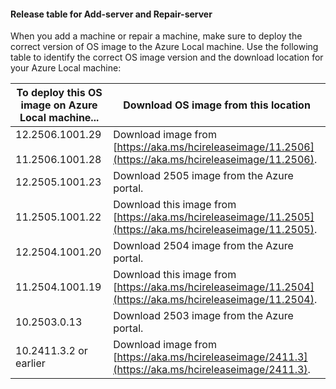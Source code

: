 
#### Release table for Add-server and Repair-server

When you add a machine or repair a machine, make sure to deploy the correct version of OS image to the Azure Local machine. Use the following table to identify the correct OS image version and the download location for your Azure Local machine:

| To deploy this OS image on Azure Local machine... | Download OS image from this location |
|------------------|------------------|
| 12.2506.1001.29 <br> <br> 11.2506.1001.28 | Download image from [https://aka.ms/hcireleaseimage/11.2506](https://aka.ms/hcireleaseimage/11.2506). |
| 12.2505.1001.23 | Download 2505 image from the Azure portal. |
| 11.2505.1001.22 | Download this image from [https://aka.ms/hcireleaseimage/11.2505](https://aka.ms/hcireleaseimage/11.2505). |
| 12.2504.1001.20 | Download 2504 image from the Azure portal. |
| 11.2504.1001.19 | Download this image from [https://aka.ms/hcireleaseimage/11.2504](https://aka.ms/hcireleaseimage/11.2504). |
| 10.2503.0.13 | Download 2503 image from the Azure portal. |
| 10.2411.3.2 or earlier | Download image from [https://aka.ms/hcireleaseimage/2411.3](https://aka.ms/hcireleaseimage/2411.3). |